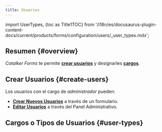 ```yaml
---
title: Usuarios
---
```


import UserTypes, {toc as Title1TOC} from '/i18n/es/docusaurus-plugin-content-docs/current/products/forms/configuration/users/_user_types.mdx'; 


## Resumen {#overview}
_Cotalker Forms_ te permite [**crear usuarios**](/docs/products/forms/configuration/users/create_user) y designarles [**cargos**](/docs/products/forms/configuration/users/user_types).

## Crear Usuarios {#create-users}
Los usuarios con el cargo de _administrador_ pueden:

- [**Crear Nuevos Usuarios**](/docs/products/forms/configuration/users/create_user) a través de un formulario.
- [**Editar Usuarios**](/docs/documentation/admin/users.md) a través del Panel Administrativo.

## Cargos o Tipos de Usuarios {#user-types}

<UserTypes/>